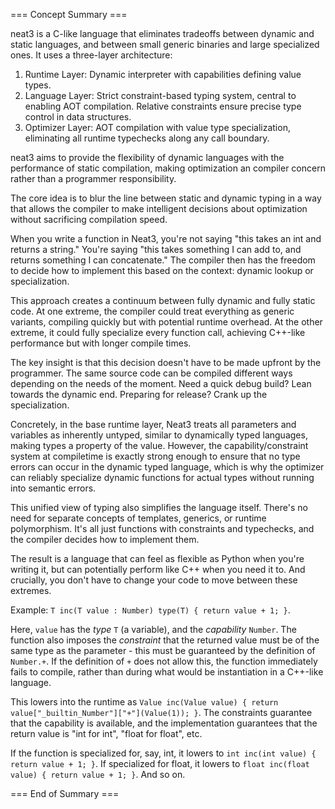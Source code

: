 === Concept Summary ===

neat3 is a C-like language that eliminates tradeoffs between dynamic and static languages, and between small generic binaries and large specialized ones. It uses a three-layer architecture:

1. Runtime Layer: Dynamic interpreter with capabilities defining value types.
2. Language Layer: Strict constraint-based typing system, central to enabling AOT compilation. Relative constraints ensure precise type control in data structures.
3. Optimizer Layer: AOT compilation with value type specialization, eliminating all runtime typechecks along any call boundary.

neat3 aims to provide the flexibility of dynamic languages with the performance of static compilation, making optimization an compiler concern rather than a programmer responsibility.

The core idea is to blur the line between static and dynamic typing in a way that allows the compiler to make intelligent decisions about optimization without sacrificing compilation speed.

When you write a function in Neat3, you're not saying "this takes an int and returns a string." You're saying "this takes something I can add to, and returns something I can concatenate." The compiler then has the freedom to decide how to implement this based on the context: dynamic lookup or specialization.

This approach creates a continuum between fully dynamic and fully static code. At one extreme, the compiler could treat everything as generic variants, compiling quickly but with potential runtime overhead. At the other extreme, it could fully specialize every function call, achieving C++-like performance but with longer compile times.

The key insight is that this decision doesn't have to be made upfront by the programmer. The same source code can be compiled different ways depending on the needs of the moment. Need a quick debug build? Lean towards the dynamic end. Preparing for release? Crank up the specialization.

Concretely, in the base runtime layer, Neat3 treats all parameters and variables as inherently untyped, similar to dynamically typed languages, making types a property of the value. However, the capability/constraint system at compiletime is exactly strong enough to ensure that no type errors can occur in the dynamic typed language, which is why the optimizer can reliably specialize dynamic functions for actual types without running into semantic errors.

This unified view of typing also simplifies the language itself. There's no need for separate concepts of templates, generics, or runtime polymorphism. It's all just functions with constraints and typechecks, and the compiler decides how to implement them.

The result is a language that can feel as flexible as Python when you're writing it, but can potentially perform like C++ when you need it to. And crucially, you don't have to change your code to move between these extremes.

Example: `T inc(T value : Number) type(T) { return value + 1; }`.

Here, `value` has the *type* `T` (a variable), and the *capability* `Number`. The function
also imposes the *constraint* that the returned value must be of the same type as the parameter - this must be
guaranteed by the definition of `Number.+`. If the definition of `+` does not allow this, the function immediately
fails to compile, rather than during what would be instantiation in a C++-like language.

This lowers into the runtime as `Value inc(Value value) { return value["_builtin_Number"]["+"](Value(1)); }`.
The constraints guarantee that the capability is available, and the implementation guarantees that the return value
is "int for int", "float for float", etc.

If the function is specialized for, say, int, it lowers to `int inc(int value) { return value + 1; }`.
If specialized for float, it lowers to `float inc(float value) { return value + 1; }`. And so on.

=== End of Summary ===

